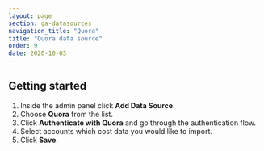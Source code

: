 ```yaml
---
layout: page
section: ga-datasources
navigation_title: "Quora"
title: "Quora data source"
order: 9
date: 2020-10-03
---
```


## Getting started

1. Inside the admin panel click **Add Data Source**.
2. Choose **Quora** from the list.
3. Click **Authenticate with Quora** and go through the authentication flow.
4. Select accounts which cost data you would like to import.
5. Click **Save**.
